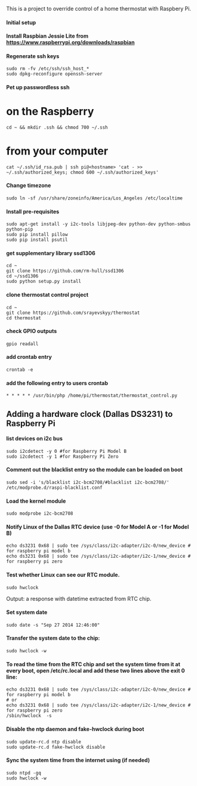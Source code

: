 This is a project to override control of a home thermostat with Raspbery Pi.

#### Initial setup

#### Install Raspbian Jessie Lite from https://www.raspberrypi.org/downloads/raspbian

#### Regenerate ssh keys
```
sudo rm -fv /etc/ssh/ssh_host_*
sudo dpkg-reconfigure openssh-server
```
#### Pet up passwordless ssh

# on the Raspberry
`cd ~ && mkdir .ssh && chmod 700 ~/.ssh`

# from your computer
`cat ~/.ssh/id_rsa.pub | ssh pi@<hostname> 'cat - >> ~/.ssh/authorized_keys; chmod 600 ~/.ssh/authorized_keys'`

#### Change timezone
`sudo ln -sf /usr/share/zoneinfo/America/Los_Angeles /etc/localtime`

#### Install pre-requisites

```
sudo apt-get install -y i2c-tools libjpeg-dev python-dev python-smbus python-pip
sudo pip install pillow
sudo pip install psutil
```

#### get supplementary library ssd1306

```
cd ~
git clone https://github.com/rm-hull/ssd1306
cd ~/ssd1306
sudo python setup.py install
```

#### clone thermostat control project

```
cd ~
git clone https://github.com/srayevskyy/thermostat
cd thermostat
```

#### check GPIO outputs
`gpio readall`

#### add crontab entry
`crontab -e`

#### add the following entry to users crontab
`* * * * * /usr/bin/php /home/pi/thermostat/thermostat_control.py`

## Adding a hardware clock (Dallas DS3231) to Raspberry Pi
#### list devices on i2c bus
```
sudo i2cdetect -y 0 #for Raspberry Pi Model B
sudo i2cdetect -y 1 #for Raspberry Pi Zero
```
#### Comment out the blacklist entry so the module can be loaded on boot 
`sudo sed -i 's/blacklist i2c-bcm2708/#blacklist i2c-bcm2708/' /etc/modprobe.d/raspi-blacklist.conf`
#### Load the kernel module
`sudo modprobe i2c-bcm2708`
#### Notify Linux of the Dallas RTC device (use -0 for Model A or -1 for Model B)
```
echo ds3231 0x68 | sudo tee /sys/class/i2c-adapter/i2c-0/new_device # for raspberry pi model b
echo ds3231 0x68 | sudo tee /sys/class/i2c-adapter/i2c-1/new_device # for raspberry pi zero
```
#### Test whether Linux can see our RTC module.
`sudo hwclock`

Output: a response with datetime extracted from RTC chip.
#### Set system date
`sudo date -s "Sep 27 2014 12:46:00"`
#### Transfer the system date to the chip:
`sudo hwclock -w`
#### To read the time from the RTC chip and set the system time from it at every boot, open /etc/rc.local and add these two lines above the exit 0 line:
```
echo ds3231 0x68 | sudo tee /sys/class/i2c-adapter/i2c-0/new_device # for raspberry pi model b
# or
echo ds3231 0x68 | sudo tee /sys/class/i2c-adapter/i2c-1/new_device # for raspberry pi zero
/sbin/hwclock  -s
```
#### Disable the ntp daemon and fake-hwclock during boot
```
sudo update-rc.d ntp disable
sudo update-rc.d fake-hwclock disable
```
#### Sync the system time from the internet using (if needed)
```
sudo ntpd -gq
sudo hwclock -w
```
